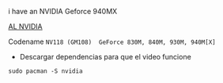 i have an NVIDIA Geforce 940MX

[AL NVIDIA](https://wiki.archlinux.org/title/NVIDIA)

Codename ``` NV118 (GM108) 	GeForce 830M, 840M, 930M, 940M[X] ```

- Descargar dependencias para que el video funcione
```
sudo pacman -S nvidia
```
